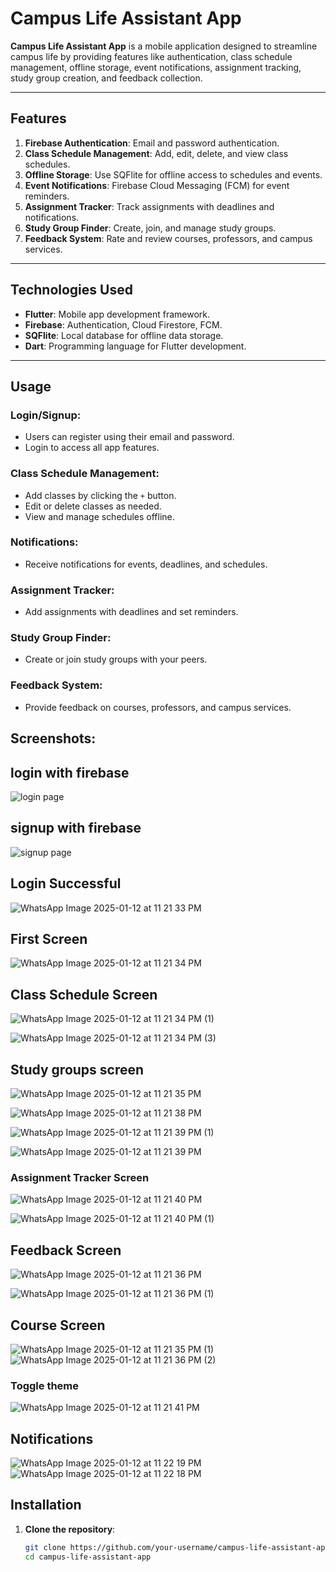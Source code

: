 # Campus Life Assistant App

**Campus Life Assistant App** is a mobile application designed to streamline campus life by providing features like authentication, class schedule management, offline storage, event notifications, assignment tracking, study group creation, and feedback collection.

---

## Features

1. **Firebase Authentication**: Email and password authentication.
2. **Class Schedule Management**: Add, edit, delete, and view class schedules.
3. **Offline Storage**: Use SQFlite for offline access to schedules and events.
4. **Event Notifications**: Firebase Cloud Messaging (FCM) for event reminders.
5. **Assignment Tracker**: Track assignments with deadlines and notifications.
6. **Study Group Finder**: Create, join, and manage study groups.
7. **Feedback System**: Rate and review courses, professors, and campus services.

---

## Technologies Used

- **Flutter**: Mobile app development framework.
- **Firebase**: Authentication, Cloud Firestore, FCM.
- **SQFlite**: Local database for offline data storage.
- **Dart**: Programming language for Flutter development.

---
## Usage

### Login/Signup:
- Users can register using their email and password.
- Login to access all app features.

### Class Schedule Management:
- Add classes by clicking the `+` button.
- Edit or delete classes as needed.
- View and manage schedules offline.

### Notifications:
- Receive notifications for events, deadlines, and schedules.

### Assignment Tracker:
- Add assignments with deadlines and set reminders.

### Study Group Finder:
- Create or join study groups with your peers.

### Feedback System:
- Provide feedback on courses, professors, and campus services.

## Screenshots:


## login with firebase

![login page](https://github.com/user-attachments/assets/33281619-6e40-48d4-a468-e23a3f8be01a)

## signup with firebase

![signup page](https://github.com/user-attachments/assets/23a57890-94f9-457b-83ed-81003339841b)

## Login Successful

![WhatsApp Image 2025-01-12 at 11 21 33 PM](https://github.com/user-attachments/assets/6b430dd6-d668-45c3-92a1-a263399f68a3)

## First Screen

![WhatsApp Image 2025-01-12 at 11 21 34 PM](https://github.com/user-attachments/assets/6122cf7d-cc16-4fdf-ba49-49c9bee6640d)

## Class Schedule Screen

![WhatsApp Image 2025-01-12 at 11 21 34 PM (1)](https://github.com/user-attachments/assets/15408ebc-4a28-43aa-a4d4-d353d2c3017b)

![WhatsApp Image 2025-01-12 at 11 21 34 PM (3)](https://github.com/user-attachments/assets/7af74b32-38f9-4c0d-8c14-b779747e381f)

## Study groups screen 
![WhatsApp Image 2025-01-12 at 11 21 35 PM](https://github.com/user-attachments/assets/b475cde8-dedc-4fbe-b277-e66a5018e35c)

![WhatsApp Image 2025-01-12 at 11 21 38 PM](https://github.com/user-attachments/assets/a4f435b6-ab32-43f1-b8b0-1e075d4a4bea)

![WhatsApp Image 2025-01-12 at 11 21 39 PM (1)](https://github.com/user-attachments/assets/8771053d-9e7a-4d81-acb0-a3677536e672)

![WhatsApp Image 2025-01-12 at 11 21 39 PM](https://github.com/user-attachments/assets/8a2b4013-6ea3-4557-bda5-604b1989c846)

### Assignment Tracker Screen 


![WhatsApp Image 2025-01-12 at 11 21 40 PM](https://github.com/user-attachments/assets/5cf88fe9-ab8b-460f-a2d4-2b39656bfbfa)

![WhatsApp Image 2025-01-12 at 11 21 40 PM (1)](https://github.com/user-attachments/assets/3668b51b-71f1-45be-978b-027352a44ad7)


## Feedback Screen
![WhatsApp Image 2025-01-12 at 11 21 36 PM](https://github.com/user-attachments/assets/35d2b53a-ba0a-461f-9724-3f7e3b023b42)

![WhatsApp Image 2025-01-12 at 11 21 36 PM (1)](https://github.com/user-attachments/assets/a84954cc-3714-42cf-be8c-2404299cc93d)

## Course Screen
![WhatsApp Image 2025-01-12 at 11 21 35 PM (1)](https://github.com/user-attachments/assets/c3767173-0cb3-4834-9278-d801bd3912cd)
![WhatsApp Image 2025-01-12 at 11 21 36 PM (2)](https://github.com/user-attachments/assets/2b755f67-b9c5-4bf1-9e54-a4e74a1ec519)
### Toggle theme

![WhatsApp Image 2025-01-12 at 11 21 41 PM](https://github.com/user-attachments/assets/a2f0a5e4-c584-404d-a276-c82c167e6eaa)

## Notifications

![WhatsApp Image 2025-01-12 at 11 22 19 PM](https://github.com/user-attachments/assets/1fc6f737-9ae2-4a0b-9139-0253b1de0d37)
![WhatsApp Image 2025-01-12 at 11 22 18 PM](https://github.com/user-attachments/assets/f9173c31-76b2-4323-a44e-ba2a8d40eb5a)


## Installation

1. **Clone the repository**:
   ```bash
   git clone https://github.com/your-username/campus-life-assistant-app.git
   cd campus-life-assistant-app
